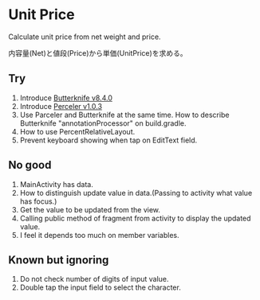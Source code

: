 # Unit Price
Calculate unit price from net weight and price.

内容量(Net)と値段(Price)から単価(UnitPrice)を求める。

## Try
1. Introduce [Butterknife v8.4.0](http://jakewharton.github.io/butterknife/)
1. Introduce [Perceler v1.0.3](https://github.com/johncarl81/parceler)
1. Use Parceler and Butterknife at the same time.
 How to describe Butterknife "annotationProcessor" on build.gradle.
1. How to use PercentRelativeLayout.
1. Prevent keyboard showing when tap on EditText field.

## No good
1. MainActivity has data.
1. How to distinguish update value in data.(Passing to activity what value has focus.)
1. Get the value to be updated from the view.
1. Calling public method of fragment from activity to display the updated value.
1. I feel it depends too much on member variables.

## Known but ignoring
1. Do not check number of digits of input value.
1. Double tap the input field to select the character.
